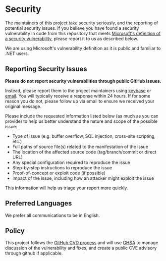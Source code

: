 # Security

The maintainers of this project take security seriously, and the reporting of potential security issues. If you believe you have found a security vulnerability in code from this repository that meets [Microsoft's definition of a security vulnerability](https://docs.microsoft.com/previous-versions/tn-archive/cc751383(v=technet.10)), please report it to us as described below.

We are using Microsoft's vulnerability definition as it is public and familiar to .NET users.

## Reporting Security Issues

**Please do not report security vulnerabilities through public GitHub issues.**

Instead, please report them to the project maintainers using [keybase](https://keybase.io/aarnott) or [email](mailto:andrewarnott@live.com?subject=OSS%20project%20vulnerability).
You will typically receive a response within 24 hours. If for some reason you do not, please follow up via email to ensure we received your original message.

Please include the requested information listed below (as much as you can provide) to help us better understand the nature and scope of the possible issue:

* Type of issue (e.g. buffer overflow, SQL injection, cross-site scripting, etc.)
* Full paths of source file(s) related to the manifestation of the issue
* The location of the affected source code (tag/branch/commit or direct URL)
* Any special configuration required to reproduce the issue
* Step-by-step instructions to reproduce the issue
* Proof-of-concept or exploit code (if possible)
* Impact of the issue, including how an attacker might exploit the issue

This information will help us triage your report more quickly.

## Preferred Languages

We prefer all communications to be in English.

## Policy

This project follows the [GitHub CVD process](https://github.blog/2022-02-09-coordinated-vulnerability-disclosure-cvd-open-source-projects/) and will use [GHSA](https://docs.github.com/code-security/security-advisories/about-github-security-advisories) to manage discussion of the vulnerability and fixes, and create a public CVE advisory through github if applicable.
